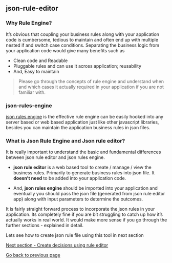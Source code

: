 ## json-rule-editor

### Why Rule Engine?

It’s obvious that coupling your business rules along with your application code is cumbersome, tedious to maintain and often end up with multiple nested if and switch case conditions. Separating the business logic from your application code would give many benefits such as

- Clean code and Readable
- Pluggable rules and can use it across application; reusability
- And, Easy to maintain

> Please go through the concepts of rule engine and understand when and which cases it actually required in your application if you are not familiar with.

### json-rules-engine

[json rules engine](https://github.com/CacheControl/json-rules-engine) is the effective rule engine can be easily hooked into any server based or web based application just like other javascript libraries, besides you can maintain the application business rules in json files.

### What is Json Rule Engine and Json rule editor?

It is really important to understand the basic and fundamental differences between json rule editor and json rules engine.

- **json rule editor** is a web based tool to create / manage / view the business rules. Primarily to generate business rules into json file. It **doesn’t need** to be added into your application code.

- And, **json rules engine** should be imported into your application and eventually you should pass the json file (generated from json rule editor app) along with input parameters to determine the outcomes.

It is fairly straight forward process to incorporate the json rules in your application. Its completely fine if you are bit struggling to catch up how it’s actually works in real world. It would make more sense if you go through the further sections - explained in detail.

Lets see how to create json rule file using this tool in next section

[Next section - Create decisions using rule editor](https://asudbury.github.io/json-rule-editor-docs/create-rules.html)

[Go back to previous page](https://asudbury.github.io/json-rule-editor-docs/)
